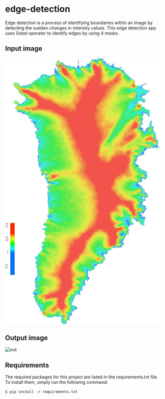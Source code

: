 # edge-detection
Edge detection is a process of identifying boundaries within an image by detecting the sudden changes in intensity values. This edge detection app uses Sobel operater to identify edges by using 4 masks.

## Input image
![in](https://github.com/agkittens/edge-detection/blob/main/assets/greenland.bmp?raw=true)

## Output image
![out](https://github.com/agkittens/edge-detection/blob/main/assets/sobel.bmp?raw=true)


## Requirements
The required packages for this project are listed in the requirements.txt file. To install them, simply run the following command:
```
$ pip install -r requirements.txt
```
